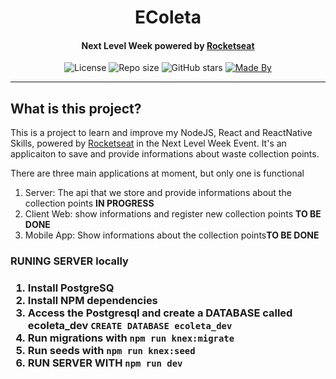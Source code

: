 <h1 align="center"> EColeta</h1>

<h4 align="center">Next Level Week powered by <a href="https://rocketseat.com.br/" target="_blank">Rocketseat</a></h4>

<p align="center">
  <img alt="License" src="https://img.shields.io/badge/license-mit-success">
  <img alt="Repo size" src="https://img.shields.io/github/repo-size/jorgedjr21/ecoleta">
  <img alt="GitHub stars" src="https://img.shields.io/github/stars/jorgedjr21/ecoleta?style=social">
  <a href="https://www.linkedin.com/in/jorgejd21/" target="_blank"><img alt="Made By" src="https://img.shields.io/badge/made_by-jorgedjr21-blue"></a>
</p>
<hr/>

<h2> What is this project? </h2>
This is a project to learn and improve my NodeJS, React and ReactNative Skills, powered by <a href="https://rocketseat.com.br/" target="_blank">Rocketseat</a></strong> in the Next Level Week Event. It's an applicaiton to save and provide informations about waste collection points.

There are three main applications at moment, but only one is functional
<ol>
  <li>Server: The api that we store and provide informations about the collection points <strong>IN PROGRESS</strong></li>
  <li>Client Web: show informations and register new collection points <strong>TO BE DONE</strong></li>
  <li>Mobile App: Show informations about the collection points<strong>TO BE DONE</strong></li>
</ol>

<h3>RUNING SERVER locally<h3>

<ol>
  <li>Install PostgreSQ</li>
  <li>Install NPM dependencies</li>
  <li>Access the Postgresql and create a DATABASE called ecoleta_dev <code>CREATE DATABASE ecoleta_dev</code></li>
  <li>Run migrations with <code>npm run knex:migrate</code></li>
  <li>Run seeds with <code>npm run knex:seed</code></li>
  <li>RUN SERVER WITH <code>npm run dev</code></li>
<ol>